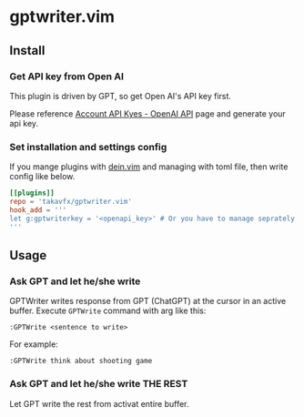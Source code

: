# gptwriter.vim

## Install


### Get API key from Open AI

This plugin is driven by GPT, so get Open AI's API key first.

Please reference [Account API Kyes - OpenAI API](https://platform.openai.com/account/api-keys) page and generate your api key.

### Set installation and settings config

If you mange plugins with [dein.vim](https://github.com/Shougo/dein.vim) and managing with toml file, then write config like below.

```toml:.dein.toml
[[plugins]]
repo = 'takavfx/gptwriter.vim'
hook_add = '''
let g:gptwriterkey = '<openapi_key>' # Or you have to manage seprately for safety.
'''
```

## Usage

### Ask GPT and let he/she write

GPTWriter writes response from GPT (ChatGPT) at the cursor in an active buffer.
Execute `GPTWrite` command with arg like this:

```
:GPTWrite <sentence to write>
```

For example:

```
:GPTWrite think about shooting game
```

### Ask GPT and let he/she write THE REST

Let GPT write the rest from activat entire buffer.

